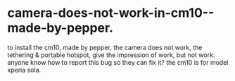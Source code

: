 camera-does-not-work-in-cm10--made-by-pepper.
=============================================

to install the cm10, made by pepper, the camera does not work, the tethering &amp; portable hotspot, give the impression of work, but not work.  anyone know how to report this bug so they can fix it?  the cm10 is for model xperia sola.
